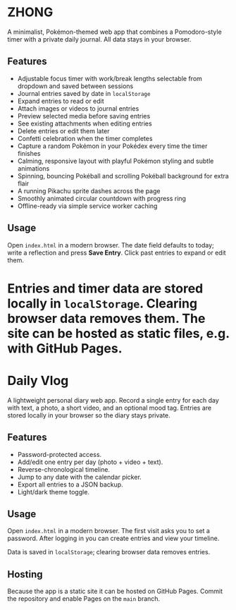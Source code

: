 # ZHONG

A minimalist, Pokémon-themed web app that combines a Pomodoro-style timer with a private daily journal. All data stays in your browser.

## Features

- Adjustable focus timer with work/break lengths selectable from dropdown and saved between sessions
- Journal entries saved by date in `localStorage`
- Expand entries to read or edit
- Attach images or videos to journal entries
- Preview selected media before saving entries
- See existing attachments when editing entries
- Delete entries or edit them later
- Confetti celebration when the timer completes
- Capture a random Pokémon in your Pokédex every time the timer finishes
- Calming, responsive layout with playful Pokémon styling and subtle animations
- Spinning, bouncing Pokéball and scrolling Pokéball background for extra flair
- A running Pikachu sprite dashes across the page
- Smoothly animated circular countdown with progress ring
- Offline-ready via simple service worker caching

## Usage

Open `index.html` in a modern browser. The date field defaults to today; write a reflection and press **Save Entry**. Click past entries to expand or edit them.

Entries and timer data are stored locally in `localStorage`. Clearing browser data removes them. The site can be hosted as static files, e.g. with GitHub Pages.
=======
# Daily Vlog

A lightweight personal diary web app. Record a single entry for each day with text, a photo, a short video, and an optional mood tag. Entries are stored locally in your browser so the diary stays private.

## Features
- Password-protected access.
- Add/edit one entry per day (photo + video + text).
- Reverse-chronological timeline.
- Jump to any date with the calendar picker.
- Export all entries to a JSON backup.
- Light/dark theme toggle.

## Usage
Open `index.html` in a modern browser. The first visit asks you to set a password. After logging in you can create entries and view your timeline.

Data is saved in `localStorage`; clearing browser data removes entries.

## Hosting
Because the app is a static site it can be hosted on GitHub Pages. Commit the repository and enable Pages on the `main` branch.

